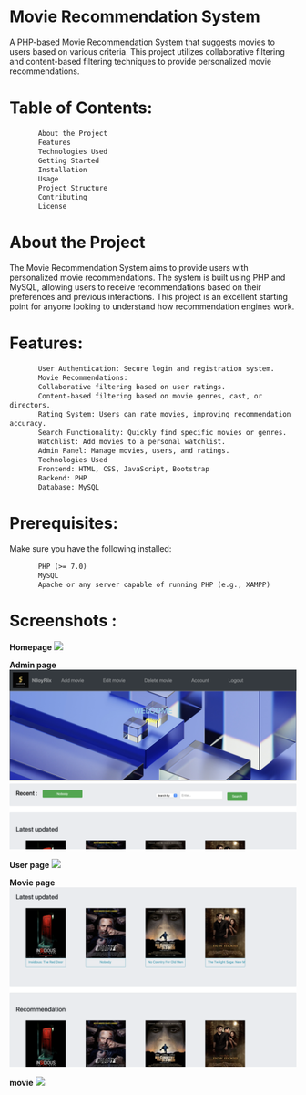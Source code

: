 
# Movie Recommendation System
A PHP-based Movie Recommendation System that suggests movies to users based on various criteria. This project utilizes collaborative filtering and content-based filtering techniques to provide personalized movie recommendations.

# Table of Contents:
           About the Project
           Features
           Technologies Used
           Getting Started
           Installation
           Usage
           Project Structure
           Contributing
           License
# About the Project
The Movie Recommendation System aims to provide users with personalized movie recommendations. The system is built using PHP and MySQL, allowing users to receive recommendations based on their preferences and previous interactions. This project is an excellent starting point for anyone looking to understand how recommendation engines work.

# Features:
           User Authentication: Secure login and registration system.
           Movie Recommendations:
           Collaborative filtering based on user ratings.
           Content-based filtering based on movie genres, cast, or directors.
           Rating System: Users can rate movies, improving recommendation accuracy.
           Search Functionality: Quickly find specific movies or genres.
           Watchlist: Add movies to a personal watchlist.
           Admin Panel: Manage movies, users, and ratings.
           Technologies Used
           Frontend: HTML, CSS, JavaScript, Bootstrap
           Backend: PHP
           Database: MySQL


# Prerequisites:
Make sure you have the following installed:

           PHP (>= 7.0)
           MySQL
           Apache or any server capable of running PHP (e.g., XAMPP)


# Screenshots :

**Homepage**
![](screenshots/1.png)

**Admin page**
![](screenshots/2.png)

**User page**
![](screeshots/3.png)

**Movie page**
![](screenshots/4.png)

**movie**
![](screenshots/5.png)

